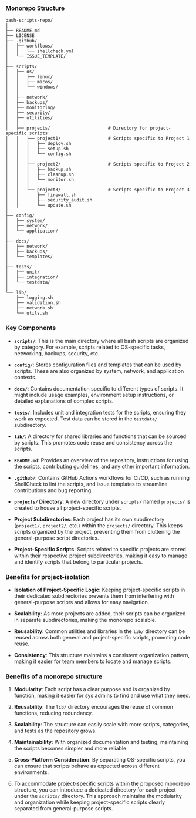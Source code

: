 ### Monorepo Structure

```
bash-scripts-repo/
│
├── README.md
├── LICENSE
├── .github/
│   ├── workflows/
│   │   └── shellcheck.yml
│   └── ISSUE_TEMPLATE/
│
├── scripts/
│   ├── os/
│   │   ├── linux/
│   │   ├── macos/
│   │   └── windows/
│   │
│   ├── network/
│   ├── backups/
│   ├── monitoring/
│   ├── security/
│   ├── utilities/
│   │
│   ├── projects/                      # Directory for project-specific scripts
│   │   ├── project1/                  # Scripts specific to Project 1
│   │   │   ├── deploy.sh
│   │   │   ├── setup.sh
│   │   │   └── config.sh
│   │   │
│   │   ├── project2/                  # Scripts specific to Project 2
│   │   │   ├── backup.sh
│   │   │   ├── cleanup.sh
│   │   │   └── monitor.sh
│   │   │
│   │   └── project3/                  # Scripts specific to Project 3
│   │       ├── firewall.sh
│   │       ├── security_audit.sh
│   │       └── update.sh
│
├── config/
│   ├── system/
│   ├── network/
│   └── application/
│
├── docs/
│   ├── network/
│   ├── backups/
│   └── templates/
│
├── tests/
│   ├── unit/
│   ├── integration/
│   └── testdata/
│
└── lib/
    ├── logging.sh
    ├── validation.sh
    ├── network.sh
    └── utils.sh

```

### Key Components

- **`scripts/`**: This is the main directory where all bash scripts are organized by category. For example, scripts related to OS-specific tasks, networking, backups, security, etc.

- **`config/`**: Stores configuration files and templates that can be used by scripts. These are also organized by system, network, and application contexts.

- **`docs/`**: Contains documentation specific to different types of scripts. It might include usage examples, environment setup instructions, or detailed explanations of complex scripts.

- **`tests/`**: Includes unit and integration tests for the scripts, ensuring they work as expected. Test data can be stored in the `testdata/` subdirectory.

- **`lib/`**: A directory for shared libraries and functions that can be sourced by scripts. This promotes code reuse and consistency across the scripts.

- **`README.md`**: Provides an overview of the repository, instructions for using the scripts, contributing guidelines, and any other important information.

- **`.github/`**: Contains GitHub Actions workflows for CI/CD, such as running ShellCheck to lint the scripts, and issue templates to streamline contributions and bug reporting.
- **`projects/` Directory**: A new directory under `scripts/` named `projects/` is created to house all project-specific scripts.
  
- **Project Subdirectories**: Each project has its own subdirectory (`project1/`, `project2/`, etc.) within the `projects/` directory. This keeps scripts organized by the project, preventing them from cluttering the general-purpose script directories.

- **Project-Specific Scripts**: Scripts related to specific projects are stored within their respective project subdirectories, making it easy to manage and identify scripts that belong to particular projects.

### Benefits for project-isolation

- **Isolation of Project-Specific Logic**: Keeping project-specific scripts in their dedicated subdirectories prevents them from interfering with general-purpose scripts and allows for easy navigation.

- **Scalability**: As more projects are added, their scripts can be organized in separate subdirectories, making the monorepo scalable.

- **Reusability**: Common utilities and libraries in the `lib/` directory can be reused across both general and project-specific scripts, promoting code reuse.

- **Consistency**: This structure maintains a consistent organization pattern, making it easier for team members to locate and manage scripts.


### Benefits of a monorepo structure

1. **Modularity**: Each script has a clear purpose and is organized by function, making it easier for sys admins to find and use what they need.
  
2. **Reusability**: The `lib/` directory encourages the reuse of common functions, reducing redundancy.

3. **Scalability**: The structure can easily scale with more scripts, categories, and tests as the repository grows.

4. **Maintainability**: With organized documentation and testing, maintaining the scripts becomes simpler and more reliable.

5. **Cross-Platform Consideration**: By separating OS-specific scripts, you can ensure that scripts behave as expected across different environments.

6. To accommodate project-specific scripts within the proposed monorepo structure, you can introduce a dedicated directory for each project under the `scripts/` directory. This approach maintains the modularity and organization while keeping project-specific scripts clearly separated from general-purpose scripts.


